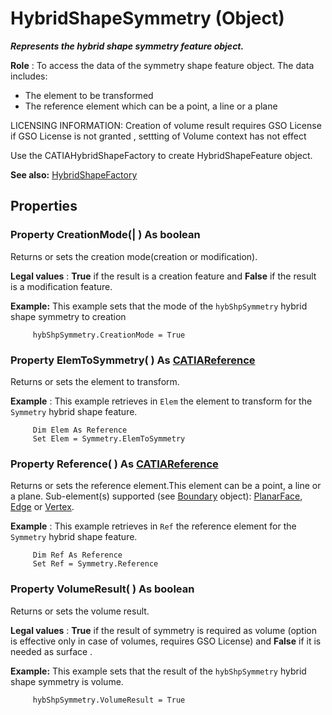 # HybridShapeSymmetry (Object)

**_Represents the hybrid shape symmetry feature object._**

**Role** : To access the data of the symmetry shape feature object. The data includes:

  * The element to be transformed
  * The reference element which can be a point, a line or a plane

LICENSING INFORMATION: Creation of volume result requires GSO License
if GSO License is not granted , settting of Volume context has not effect

Use the CATIAHybridShapeFactory to create HybridShapeFeature object.

**See also:**      [HybridShapeFactory](../GSMInterfaces/interface_HybridShapeFactory_68680.md)

## Properties

### Property **CreationMode**(| ) As boolean

   Returns or sets the creation mode(creation or modification).

**Legal values** : **True** if the result is a creation feature and **False** if the result is a modification feature.

**Example:**      This example sets that the mode of the `hybShpSymmetry` hybrid shape symmetry to creation

```VBScript
     hybShpSymmetry.CreationMode = True

```

### Property **ElemToSymmetry**( ) As [CATIAReference](../InfInterfaces/interface_Reference_17481.md)

   Returns or sets the element to transform.

**Example** :      This example retrieves in `Elem` the element to transform for the `Symmetry` hybrid shape feature.

```VBScript
     Dim Elem As Reference
     Set Elem = Symmetry.ElemToSymmetry

```

### Property **Reference**( ) As [CATIAReference](../InfInterfaces/interface_Reference_17481.md)

   Returns or sets the reference element.This element can be a point, a line or a plane.
Sub-element(s) supported (see [Boundary](../MecModInterfaces/interface_Boundary_14542.md) object): [PlanarFace](../MecModInterfaces/interface_PlanarFace_20456.md), [Edge](../MecModInterfaces/interface_Edge_3456.md) or [Vertex](../MecModInterfaces/interface_Vertex_8466.md).

**Example** :      This example retrieves in `Ref` the reference element for the `Symmetry` hybrid shape feature.

```VBScript
     Dim Ref As Reference
     Set Ref = Symmetry.Reference

```

### Property **VolumeResult**( ) As boolean

   Returns or sets the volume result.

**Legal values** : **True** if the result of symmetry is required as volume (option is effective only in case of volumes, requires GSO License) and **False** if it is needed as surface .

**Example:**      This example sets that the result of the `hybShpSymmetry` hybrid shape symmetry is volume.

```VBScript
     hybShpSymmetry.VolumeResult = True

```